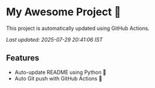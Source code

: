 # My Awesome Project 🚀

This project is automatically updated using GitHub Actions.

_Last updated: 2025-07-29 20:41:06 IST_

## Features
- Auto-update README using Python 🐍
- Auto Git push with GitHub Actions 🤖
